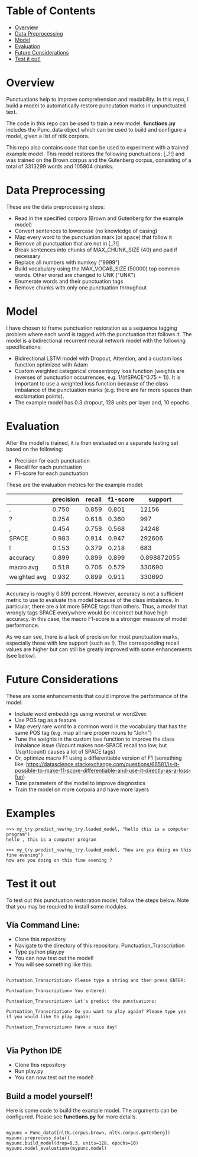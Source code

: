 # Table of Contents  
- [Overview](#Overview) 
- [Data Preprocessing](#Data-Preprocessing)  
- [Model](#Model)  
- [Evaluation](#Evaluation)  
- [Future Considerations](#Future-Considerations)
- [Test it out!](#Test-it-out)


# Overview
Punctuations help to improve comprehension and readability. In this repo, I build a model to automatically restore puncutation marks in unpunctuated text. 

The code in this repo can be used to train a new model. __functions.py__ includes the Punc_data object which can be used to build and configure a model, given a list of nltk corpora. 

This repo also contains code that can be used to experiment with a trained example model. This model restores the following punctuations: [,.?!] and was trained on the Brown corpus and the Gutenberg corpus, consisting of a total of 3313299 words and 105804 chunks.

# Data Preprocessing 
These are the data preprocessing steps: 
- Read in the specified corpora (Brown and Gutenberg for the example model)
- Convert sentences to lowercase (no knowledge of casing)
- Map every word to the punctuation mark (or space) that follow it 
- Remove all punctuation that are not in [,.?!]
- Break sentences into chunks of MAX_CHUNK_SIZE (40) and pad if necessary
- Replace all numbers with numkey ("9999")
- Build vocabulary using the MAX_VOCAB_SIZE (50000) top common words. Other worsd are changed to UNK ("UNK")
- Enumerate words and their punctuation tags  
- Remove chunks with only one punctuation throughout 

# Model 
I have chosen to frame punctuation restoration as a sequence tagging problem where each word is tagged with the punctuation that follows it. The model is a bidirectional recurrent neural network model with the following specifications:
- Bidirectional LSTM model with Dropout, Attention, and a custom loss function optimized with Adam 
- Custom weighted categorical crossentropy loss function (weights are inverses of punctuation occurrences, e.g. 1/(#SPACE^0.75 + 1)). It is important to use a weighted loss function because of the class imbalance of the punctuation marks (e.g. there are far more spaces than exclamation points).
- The example model has 0.3 dropout, 128 units per layer and, 10 epochs


# Evaluation
After the model is trained, it is then evaluated on a separate testing set based on the following:
- Precision for each punctuation 
- Recall for each punctuation 
- F1-score for each punctuation 

These are the evaluation metrics for the example model: 

|              | precision | recall | f1-score | support     |
| ------------ | --------- | ------ | -------- | ----------- |
| .            | 0.750     | 0.859  | 0.801    | 12156       |
| ?            | 0.254     | 0.618  | 0.360    | 997         |
| ,            | 0.454     | 0.758  | 0.568    | 24248       |
| SPACE        | 0.983     | 0.914  | 0.947    | 292606      |
| !            | 0.153     | 0.379  | 0.218    | 683         |
| accuracy     | 0.899     | 0.899  | 0.899    | 0.898872055 |
| macro avg    | 0.519     | 0.706  | 0.579    | 330690      |
| weighted avg | 0.932     | 0.899  | 0.911    | 330690      |
|              |

Accuracy is roughly 0.899 percent. However, accuracy is not a sufficient metric to use to evaluate this model because of the class imbalance. In particular, there are a lot more SPACE tags than others. Thus, a model that wrongly tags SPACE everywhere would be incorrect but have high accuracy. In this case, the macro F1-score is a stronger measure of model performance.

As we can see, there is a lack of precision for most punctuation marks, especially those with low support (such as !). The corresponding recall values are higher but can still be greatly improved with some enhancements (see below). 

# Future Considerations
These are some enhancements that could improve the performance of the model.
- Include word embeddings using wordnet or word2vec
- Use POS tag as a feature 
- Map every rare word to a common word in the vocabulary that has the same POS tag (e.g. map all rare proper nouns to "John")
- Tune the weights in the custom loss function to improve the class imbalance issue (1/count makes non-SPACE recall too low, but 1/sqrt(count) causes a lot of SPACE tags)
- Or, optimize macro F1 using a differentiable version of F1 (something like: https://datascience.stackexchange.com/questions/66581/is-it-possible-to-make-f1-score-differentiable-and-use-it-directly-as-a-loss-fun)
- Tune parameters of the model to improve diagnostics 
- Train the model on more corpora and have more layers

# Examples 

<pre><code>>>> my_try.predict_new(my_try.loaded_model, "hello this is a computer program")
hello , this is a computer program 

>>> my_try.predict_new(my_try.loaded_model, "how are you doing on this fine evening")
how are you doing on this fine evening ?
</code></pre>

# Test it out

To test out this punctuation restoration model, follow the steps below. Note that you may be required to install some modules. 

## Via Command Line:
- Clone this repository 
- Navigate to the directory of this repository: Punctuation_Transcription
- Type python play.py
- You can now test out the model!
- You will see something like this: 

<pre><code>
Puntuation_Transcription> Please type a string and then press ENTER: 

Puntuation_Transcription> You entered: 

Puntuation_Transcription> Let's predict the punctuations:

Puntuation_Transcription> Do you want to play again? Please type yes if you would like to play again: 

Puntuation_Transcription> Have a nice day!
 
</code></pre>

## Via Python IDE
- Clone this repository 
- Run play.py
- You can now test out the model!

## Build a model yourself!

Here is some code to build the example model. The arguments can be configured. Please see __functions.py__ for more details. 

<pre><code>
mypunc = Punc_data([nltk.corpus.brown, nltk.corpus.gutenberg])
mypunc.preprocess_data()
mypunc.build_model(drop=0.3, units=128, epochs=10)
mypunc.model_evaluations(mypunc.model)
</code></pre>



